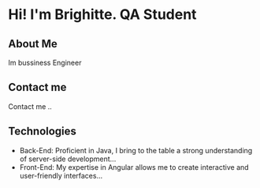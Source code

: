 # Hi! I'm Brighitte. QA Student
## About Me 
Im bussiness Engineer
## Contact me 
Contact me ..
## Technologies
- Back-End: Proficient in Java, I bring to the table a strong understanding of server-side development...
- Front-End: My expertise in Angular allows me to create interactive and user-friendly interfaces...